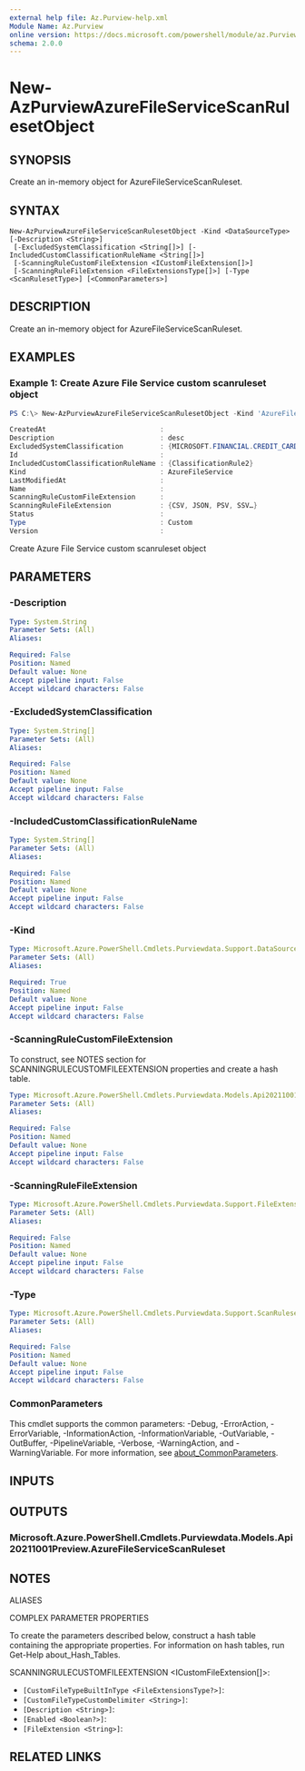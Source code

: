 ```yaml
---
external help file: Az.Purview-help.xml
Module Name: Az.Purview
online version: https://docs.microsoft.com/powershell/module/az.Purview/new-AzPurviewAzureFileServiceScanRulesetObject
schema: 2.0.0
---
```


# New-AzPurviewAzureFileServiceScanRulesetObject

## SYNOPSIS
Create an in-memory object for AzureFileServiceScanRuleset.

## SYNTAX

```
New-AzPurviewAzureFileServiceScanRulesetObject -Kind <DataSourceType> [-Description <String>]
 [-ExcludedSystemClassification <String[]>] [-IncludedCustomClassificationRuleName <String[]>]
 [-ScanningRuleCustomFileExtension <ICustomFileExtension[]>]
 [-ScanningRuleFileExtension <FileExtensionsType[]>] [-Type <ScanRulesetType>] [<CommonParameters>]
```

## DESCRIPTION
Create an in-memory object for AzureFileServiceScanRuleset.

## EXAMPLES

### Example 1: Create Azure File Service custom scanruleset object
```powershell
PS C:\> New-AzPurviewAzureFileServiceScanRulesetObject -Kind 'AzureFileService' -Description 'desc' -ExcludedSystemClassification @('MICROSOFT.FINANCIAL.CREDIT_CARD_NUMBER','MICROSOFT.SECURITY.COMMON_PASSWORDS') -IncludedCustomClassificationRuleName @('ClassificationRule2') -ScanningRuleFileExtension @("CSV","JSON","PSV","SSV","TSV","TXT","XML","PARQUET","AVRO","ORC","Documents","GZ","DOC","DOCM","DOCX","DOT","ODP","ODS","ODT","PDF","POT","PPS","PPSX","PPT","PPTM","PPTX","XLC","XLS","XLSB","XLSM","XLSX","XLT") -Type 'Custom'

CreatedAt                            :
Description                          : desc
ExcludedSystemClassification         : {MICROSOFT.FINANCIAL.CREDIT_CARD_NUMBER, MICROSOFT.SECURITY.COMMON_PASSWORDS}
Id                                   :
IncludedCustomClassificationRuleName : {ClassificationRule2}
Kind                                 : AzureFileService
LastModifiedAt                       :
Name                                 :
ScanningRuleCustomFileExtension      :
ScanningRuleFileExtension            : {CSV, JSON, PSV, SSV…}
Status                               :
Type                                 : Custom
Version                              :
```

Create Azure File Service custom scanruleset object

## PARAMETERS

### -Description

```yaml
Type: System.String
Parameter Sets: (All)
Aliases:

Required: False
Position: Named
Default value: None
Accept pipeline input: False
Accept wildcard characters: False
```

### -ExcludedSystemClassification

```yaml
Type: System.String[]
Parameter Sets: (All)
Aliases:

Required: False
Position: Named
Default value: None
Accept pipeline input: False
Accept wildcard characters: False
```

### -IncludedCustomClassificationRuleName

```yaml
Type: System.String[]
Parameter Sets: (All)
Aliases:

Required: False
Position: Named
Default value: None
Accept pipeline input: False
Accept wildcard characters: False
```

### -Kind

```yaml
Type: Microsoft.Azure.PowerShell.Cmdlets.Purviewdata.Support.DataSourceType
Parameter Sets: (All)
Aliases:

Required: True
Position: Named
Default value: None
Accept pipeline input: False
Accept wildcard characters: False
```

### -ScanningRuleCustomFileExtension
To construct, see NOTES section for SCANNINGRULECUSTOMFILEEXTENSION properties and create a hash table.

```yaml
Type: Microsoft.Azure.PowerShell.Cmdlets.Purviewdata.Models.Api20211001Preview.ICustomFileExtension[]
Parameter Sets: (All)
Aliases:

Required: False
Position: Named
Default value: None
Accept pipeline input: False
Accept wildcard characters: False
```

### -ScanningRuleFileExtension

```yaml
Type: Microsoft.Azure.PowerShell.Cmdlets.Purviewdata.Support.FileExtensionsType[]
Parameter Sets: (All)
Aliases:

Required: False
Position: Named
Default value: None
Accept pipeline input: False
Accept wildcard characters: False
```

### -Type

```yaml
Type: Microsoft.Azure.PowerShell.Cmdlets.Purviewdata.Support.ScanRulesetType
Parameter Sets: (All)
Aliases:

Required: False
Position: Named
Default value: None
Accept pipeline input: False
Accept wildcard characters: False
```

### CommonParameters
This cmdlet supports the common parameters: -Debug, -ErrorAction, -ErrorVariable, -InformationAction, -InformationVariable, -OutVariable, -OutBuffer, -PipelineVariable, -Verbose, -WarningAction, and -WarningVariable. For more information, see [about_CommonParameters](http://go.microsoft.com/fwlink/?LinkID=113216).

## INPUTS

## OUTPUTS

### Microsoft.Azure.PowerShell.Cmdlets.Purviewdata.Models.Api20211001Preview.AzureFileServiceScanRuleset

## NOTES

ALIASES

COMPLEX PARAMETER PROPERTIES

To create the parameters described below, construct a hash table containing the appropriate properties. For information on hash tables, run Get-Help about_Hash_Tables.


SCANNINGRULECUSTOMFILEEXTENSION <ICustomFileExtension[]>: 
  - `[CustomFileTypeBuiltInType <FileExtensionsType?>]`: 
  - `[CustomFileTypeCustomDelimiter <String>]`: 
  - `[Description <String>]`: 
  - `[Enabled <Boolean?>]`: 
  - `[FileExtension <String>]`: 

## RELATED LINKS
